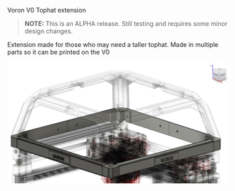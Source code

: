 Voron V0 Tophat extension

> <b>NOTE:</b>  This is an ALPHA release.  Still testing and requires some minor design changes.

Extension made for those who may need a taller tophat.  Made in multiple parts so it can be printed on the V0

![Tophat-On](Images/Tophat-extension-on.jpg)

